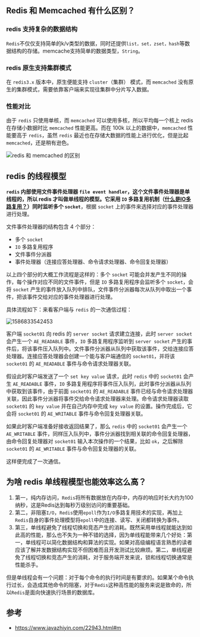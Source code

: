 ## Redis 和 Memcached 有什么区别？

### redis 支持复杂的数据结构

`Redis`不仅仅支持简单的k/v类型的数据，同时还提供`list，set，zset，hash`等数据结构的存储。memcache支持简单的数据类型，`String`。

### redis 原生支持集群模式

在 `redis3.x` 版本中，原生便能支持 `cluster`（集群） 模式，而 `memcached` 没有原生的集群模式，需要依靠客户端来实现往集群中分片写入数据。

### 性能对比

由于 `redis` 只使用单核，而 `memcached` 可以使用多核，所以平均每一个核上 redis 在存储小数据时比 `memcached`  性能更高。而在 100k 以上的数据中，`memcached` 性能要高于 `redis`，虽然 `redis`  最近也在存储大数据的性能上进行优化，但是比起 `memcached`，还是稍有逊色。

![redis 和 memcached 的区别](http://my-blog-to-use.oss-cn-beijing.aliyuncs.com/18-9-24/61603179.jpg)

## redis 的线程模型

**`redis` 内部使用文件事件处理器 `file event handler`，这个文件事件处理器是单线程的，所以 redis 才叫做单线程的模型。它采用 `IO` 多路复用机制（[什么是IO多路复用？](https://www.zhihu.com/question/32163005)）同时监听多个 `socket`**，根据 `socket` 上的事件来选择对应的事件处理器进行处理。

文件事件处理器的结构包含 4 个部分：

- 多个 `socket`
- `IO` 多路复用程序
- 文件事件分派器
- 事件处理器（连接应答处理器、命令请求处理器、命令回复处理器）

以上四个部分的大概工作流程是这样的：多个 `socket` 可能会并发产生不同的操作，每个操作对应不同的文件事件，但是 `IO` 多路复用程序会监听多个 `socket`，会将 `socket` 产生的事件放入队列中排队，文件事件分派器每次从队列中取出一个事件，把该事件交给对应的事件处理器进行处理。

具体流程如下：来看客户端与 `redis` 的一次通信过程：

![1586833542453](https://gitee.com/gu_chun_bo/picture/raw/master/image/20200414110543-61940.png)

客户端 `socket01` 向 redis 的 `server socket` 请求建立连接，此时 `server socket` 会产生一个 `AE_READABLE` 事件，`IO` 多路复用程序监听到 `server socket` 产生的事件后，将该事件压入队列中。文件事件分派器从队列中获取该事件，交给连接应答处理器。连接应答处理器会创建一个能与客户端通信的 `socket01`，并将该 `socket01` 的 `AE_READABLE` 事件与命令请求处理器关联。

假设此时客户端发送了一个 `set key value` 请求，此时 `redis` 中的 `socket01` 会产生 `AE_READABLE` 事件，`IO` 多路复用程序将事件压入队列，此时事件分派器从队列中获取到该事件，由于前面 `socket01` 的 `AE_READABLE` 事件已经与命令请求处理器关联，因此事件分派器将事件交给命令请求处理器来处理。命令请求处理器读取 `socket01` 的 `key value` 并在自己内存中完成 `key value` 的设置。操作完成后，它会将 `socket01` 的 `AE_WRITABLE` 事件与命令回复处理器关联。

如果此时客户端准备好接收返回结果了，那么 `redis` 中的 `socket01` 会产生一个 `AE_WRITABLE` 事件，同样压入队列中，事件分派器找到相关联的命令回复处理器，由命令回复处理器对 `socket01` 输入本次操作的一个结果，比如 `ok`，之后解除 `socket01` 的 `AE_WRITABLE` 事件与命令回复处理器的关联。

这样便完成了一次通信。

## 为啥 redis 单线程模型也能效率这么高？

1. 第一，纯内存访问，`Redis`将所有数据放在内存中，内存的响应时长大约为100纳秒，这是Redis达到每秒万级别访问的重要基础。
2. 第二，非阻塞`I/O`，`Redis`使用`epoll`作为`I/O`多路复用技术的实现，再加上`Redis`自身的事件处理模型将`epoll`中的连接、读写、关闭都转换为事件。
3. 第三，单线程避免了线程切换和竞态产生的消耗。既然采用单线程就能达到如此高的性能，那么也不失为一种不错的选择，因为单线程能带来几个好处：第一，单线程可以简化数据结构和算法的实现。如果对高级编程语言熟悉的读者应该了解并发数据结构实现不但困难而且开发测试比较麻烦。第二，单线程避免了线程切换和竞态产生的消耗，对于服务端开发来说，锁和线程切换通常是性能杀手。

但是单线程会有一个问题：对于每个命令的执行时间是有要求的。如果某个命令执行过长，会造成其他命令的阻塞，对于`Redis`这种高性能的服务来说是致命的，所以`Redis`是面向快速执行场景的数据库。

## 参考

- https://www.javazhiyin.com/22943.html#m







